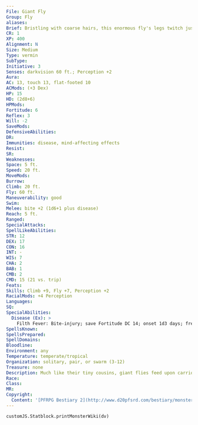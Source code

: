 ```yaml
---
File: Giant Fly
Group: Fly
aliases: 
Brief: Bristling with coarse hairs, this enormous fly's legs twitch just before it launches into the air on buzzing wings.
CR: 1
XP: 400
Alignment: N
Size: Medium
Type: vermin
SubType: 
Initiative: 3
Senses: darkvision 60 ft.; Perception +2
Aura: 
AC: 13, touch 13, flat-footed 10
ACMods: (+3 Dex)
HP: 15
HD: (2d8+6)
HPMods: 
Fortitude: 6
Reflex: 3
Will: -2
SaveMods: 
DefensiveAbilities: 
DR: 
Immunities: disease, mind-affecting effects
Resist: 
SR: 
Weaknesses: 
Space: 5 ft.
Speed: 20 ft.
MoveMods: 
Burrow: 
Climb: 20 ft.
Fly: 60 ft.
Maneuverability: good
Swim: 
Melee: bite +2 (1d6+1 plus disease)
Reach: 5 ft.
Ranged: 
SpecialAttacks: 
SpellLikeAbilities: 
STR: 12
DEX: 17
CON: 16
INT: -
WIS: 7
CHA: 2
BAB: 1
CMB: 2
CMD: 15 (21 vs. trip)
Feats: 
Skills: Climb +9, Fly +7, Perception +2
RacialMods: +4 Perception
Languages: 
SQ: 
SpecialAbilities:
  Disease (Ex): >
    Filth Fever: Bite-injury; save Fortitude DC 14; onset 1d3 days; frequency 1/day; effect 1d3 Dex damage and 1d3 Con damage; cure 2 consecutive saves. Some flies might carry other diseases, at the GM's discretion. The save DC is Constitution-based.
SpellsKnown: 
SpellsPrepared: 
SpellDomains: 
Bloodline: 
Environment: any
Temperature: temperate/tropical
Organization: solitary, pair, or swarm (3-12)
Treasure: none
Description: Much like their tiny cousins, giant flies feed upon carrion.  Wholly monstrous, these disgusting creatures have been known to sometimes attack still-living foes, particularly when they are hungry or living creatures disturb their meals. Some species of giant fly bear their larva live, ejecting piles of undulating giant maggots from their engorged abdomens rather than laying eggs in decaying corpses.
Race: 
Class: 
MR: 
Copyright:
  Content: '[PFRPG Bestiary 2](http://www.d20pfsrd.com/bestiary/monster-listings/vermin/fly-giant)'
---
```

```dataviewjs
customJS.Statblock.printMonsterWiki(dv)
```
